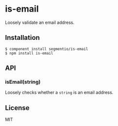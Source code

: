 
# is-email

  Loosely validate an email address.

## Installation
  
    $ component install segmentio/is-email
    $ npm install is-email

## API

### isEmail(string)

  Loosely checks whether a `string` is an email address.

## License

  MIT

